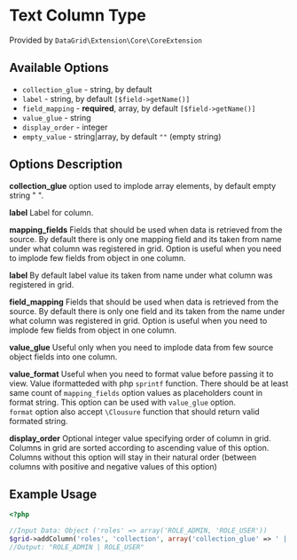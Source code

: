 # Text Column Type #

Provided by ``DataGrid\Extension\Core\CoreExtension``

## Available Options ##

* ``collection_glue`` - string, by default `` ``
* ``label`` - string, by default ``[$field->getName()]``
* ``field_mapping`` - **required**, array, by default ``[$field->getName()]``
* ``value_glue`` - string
* ``display_order`` - integer
* ``empty_value`` - string|array, by default ``""`` (empty string)

## Options Description ##

**collection_glue** option used to implode array elements, by default empty string " ".

**label** Label for column.

**mapping_fields** Fields that should be used when data is retrieved from the source. By default there is only one mapping
field and its taken from name under what column was registered in grid.
Option is useful when you need to implode few fields from object in one column.

**label** By default label value its taken from name under what column was registered in grid.

**field_mapping** Fields that should be used when data is retrieved from the source. By default there is only one 
field and its taken from the name under what column was registered in grid.
Option is useful when you need to implode few fields from object in one column.

**value_glue** Useful only when you need to implode data from few source object fields into one column.

**value_format** Useful when you need to format value before passing it to view. Value iformatteded with php ``sprintf`` function. There should be at least same count of ``mapping_fields`` option
values as placeholders count in format string. This option can be used with ``value_glue`` option.  
``format`` option also accept ``\Clousure`` function that should return valid formated string. 

**display_order** Optional integer value specifying order of column in grid. Columns in grid are sorted according
  to ascending value of this option. Columns without this option will stay in their natural order (between columns with
  positive and negative values of this option)  

## Example Usage ##

``` php
<?php

//Input Data: Object ('roles' => array('ROLE_ADMIN, 'ROLE_USER'))
$grid->addColumn('roles', 'collection', array('collection_glue' => ' | '));
//Output: "ROLE_ADMIN | ROLE_USER"

```
